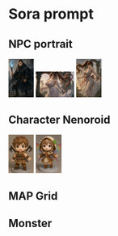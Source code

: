 # Sora prompt

## NPC portrait 
<a href="../Sora/Slmon_Sorcerer.png"><img alt="늙은 소서러" title="늙은 소서러" src="../Sora/Slmon_Sorcerer.png" style="width: 10%; height: auto;"></a>
<a href="../Sora/Elegant Ritual Silhouette.md"><img alt="우아한 의식의 실루엣" title="우아한 의식의 실루엣" src="../Sora/Elegant%20Ritual%20Silhouette01.png" style="width: 15%; height: auto;"></a>
<a href="../Sora/Elegant Ritual Silhouette.md"><img alt="우아한 의식의 실루엣" title="우아한 의식의 실루엣" src="../Sora/Elegant%20Ritual%20Silhouette02.png" style="width: 10%; height: auto;"></a>

## Character Nenoroid
<a href="../Sora/Human_Babarian_DDoYoon.png"><img alt="휴먼 바바리안" title="휴먼 바바리안" src="../Sora/Human_Babarian_DDoYoon.png" style="width: 10%; height: auto;"></a>
<a href="../Sora/Sprite_Cleric_Ruru.png"><img alt="스프라이트 클레릭" title="스프라이트 클래릭" src="../Sora/Sprite_Cleric_Ruru.png" style="width: 10%; height: auto;"></a>


## MAP Grid

## Monster 
